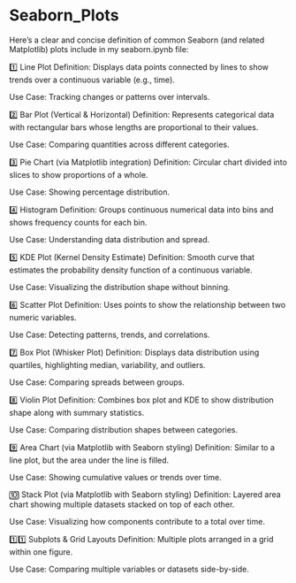 # Seaborn_Plots

Here’s a clear and concise definition of common Seaborn (and related Matplotlib) plots include in my seaborn.ipynb file:

1️⃣ Line Plot
Definition: Displays data points connected by lines to show trends over a continuous variable (e.g., time).

Use Case: Tracking changes or patterns over intervals.

2️⃣ Bar Plot (Vertical & Horizontal)
Definition: Represents categorical data with rectangular bars whose lengths are proportional to their values.

Use Case: Comparing quantities across different categories.

3️⃣ Pie Chart (via Matplotlib integration)
Definition: Circular chart divided into slices to show proportions of a whole.

Use Case: Showing percentage distribution.

4️⃣ Histogram
Definition: Groups continuous numerical data into bins and shows frequency counts for each bin.

Use Case: Understanding data distribution and spread.

5️⃣ KDE Plot (Kernel Density Estimate)
Definition: Smooth curve that estimates the probability density function of a continuous variable.

Use Case: Visualizing the distribution shape without binning.

6️⃣ Scatter Plot
Definition: Uses points to show the relationship between two numeric variables.

Use Case: Detecting patterns, trends, and correlations.

7️⃣ Box Plot (Whisker Plot)
Definition: Displays data distribution using quartiles, highlighting median, variability, and outliers.

Use Case: Comparing spreads between groups.

8️⃣ Violin Plot
Definition: Combines box plot and KDE to show distribution shape along with summary statistics.

Use Case: Comparing distribution shapes between categories.

9️⃣ Area Chart (via Matplotlib with Seaborn styling)
Definition: Similar to a line plot, but the area under the line is filled.

Use Case: Showing cumulative values or trends over time.

🔟 Stack Plot (via Matplotlib with Seaborn styling)
Definition: Layered area chart showing multiple datasets stacked on top of each other.

Use Case: Visualizing how components contribute to a total over time.

1️⃣1️⃣ Subplots & Grid Layouts
Definition: Multiple plots arranged in a grid within one figure.

Use Case: Comparing multiple variables or datasets side-by-side.

